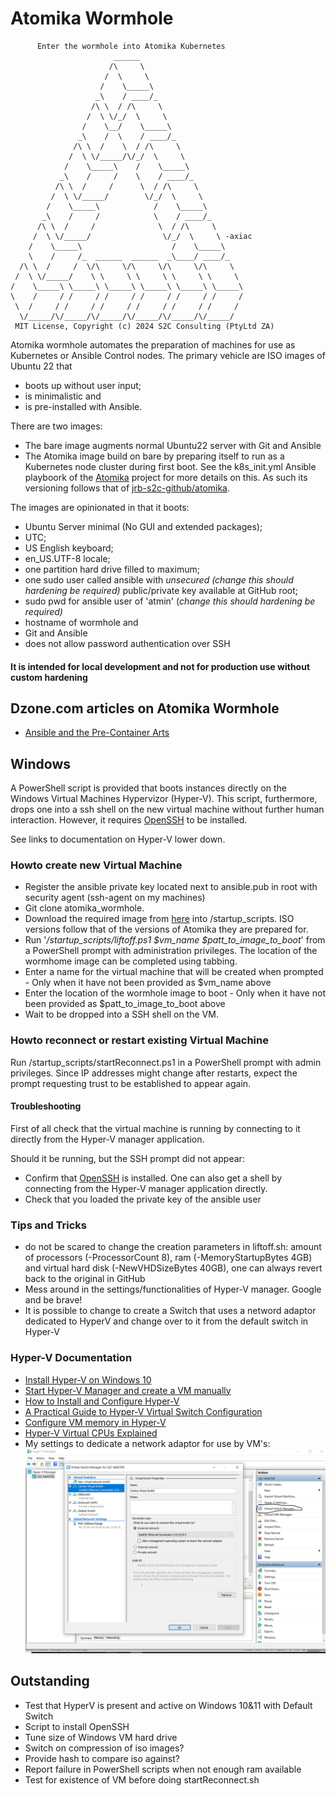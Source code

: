 # Atomika Wormhole

```
      Enter the wormhole into Atomika Kubernetes
                       ______
                      /\     \
                     /  \     \
                    /    \_____\
                   _\    / ____/_
                  /\ \  / /\     \
                 /  \ \/_/  \     \
                /    \__/    \_____\
               _\    /  \    / ____/_
              /\ \  /    \  / /\     \
             /  \ \/_____/\/_/  \     \
            /    \_____\    /    \_____\
           _\    /     /    \    / ____/_
          /\ \  /     /      \  / /\     \
         /  \ \/_____/        \/_/  \     \
        /    \_____\            /    \_____\
       _\    /     /            \    / ____/_
      /\ \  /     /              \  / /\     \
     /  \ \/_____/                \/_/  \     \ -axiac
    /    \_____\                    /    \_____\
    \    /     /_  ______  ______  _\____/ ____/_
  /\ \  /     /  \/\     \/\     \/\     \/\     \
 /  \ \/_____/    \ \     \ \     \ \     \ \     \
/    \_____\ \_____\ \_____\ \_____\ \_____\ \_____\
\    /     / /     / /     / /     / /     / /     /
 \  /     / /     / /     / /     / /     / /     /
  \/_____/\/_____/\/_____/\/_____/\/_____/\/_____/
 MIT License, Copyright (c) 2024 S2C Consulting (PtyLtd ZA)
```

Atomika wormhole automates the preparation of machines for use as Kubernetes or Ansible Control nodes. The primary 
vehicle are ISO images of Ubuntu 22 that 
* boots up without user input;
* is minimalistic and
* is pre-installed with Ansible.

There are two images:
* The bare image augments normal Ubuntu22 server with Git and Ansible
* The Atomika image build on bare by preparing itself to run as a Kubernetes node cluster during first boot. See the 
k8s_init.yml Ansible playboork of the [Atomika](https://github.com/jrb-s2c-github/atomika) project for more details on this. 
As such its versioning follows that of [jrb-s2c-github/atomika](https://github.com/jrb-s2c-github/atomika).

The images are opinionated in that it boots:
* Ubuntu Server minimal (No GUI and extended packages);
* UTC;
* US English keyboard;
* en_US.UTF-8 locale;
* one partition hard drive filled to maximum;
* one sudo user called ansible with *unsecured (change this should hardening be required)* public/private key available at 
GitHub root;
* sudo pwd for ansible user of 'atmin' (*change this should hardening be required)* 
* hostname of wormhole and
* Git and Ansible
* does not allow password authentication over SSH

#### It is intended for local development and not for production use without custom hardening

## Dzone.com articles on Atomika Wormhole
- [Ansible and the Pre-Container Arts](https://dzone.com/articles/ansible-and-the-pre-container-arts)

## Windows
A PowerShell script is provided that boots instances directly on the Windows Virtual Machines Hypervizor (Hyper-V). This 
script, furthermore, drops one into a ssh shell on the new virtual machine without further human interaction. However, it 
requires [OpenSSH](https://learn.microsoft.com/en-us/windows-server/administration/openssh/openssh_overview) to be installed.

See links to documentation on Hyper-V lower down.

### Howto create new Virtual Machine
* Register the ansible private key located next to ansible.pub in root with security agent (ssh-agent on my machines)
* Git clone atomika_wormhole.  
* Download the required image from [here](https://drive.google.com/drive/folders/1OY1rDy6MwYi0iXD159igjnJ7IOrBbJ1U)
into /startup_scripts. ISO versions follow that of the versions of Atomika they are prepared for.
* Run '*/startup_scripts/liftoff.ps1 $vm_name $patt_to_image_to_boot*' from a PowerShell prompt with administration privileges. 
The location of the wormhome image can be completed using tabbing.
* Enter a name for the virtual machine that will be created when prompted - Only when it have not been provided as $vm_name above
* Enter the location of the wormhole image to boot - Only when it have not been provided as $patt_to_image_to_boot above
* Wait to be dropped into a SSH shell on the VM.

### Howto reconnect or restart existing Virtual Machine
Run /startup_scripts/startReconnect.ps1 in a PowerShell prompt with admin privileges. Since IP addresses might change 
after restarts, expect the prompt requesting trust to be established to appear again.

#### Troubleshooting
First of all check that the virtual machine is running by connecting to it directly from the Hyper-V manager application.

Should it be running, but the SSH prompt did not appear:
* Confirm that [OpenSSH]((https://learn.microsoft.com/en-us/windows-server/administration/openssh/openssh_overview)) is 
installed. One can also get a shell by connecting from the Hyper-V manager application directly.
* Check that you loaded the private key of the ansible user

### Tips and Tricks
* do not be scared to change the creation parameters in liftoff.sh: amount of processors (-ProcessorCount 8), ram (-MemoryStartupBytes 4GB) 
and virtual hard disk (-NewVHDSizeBytes 40GB), one can always revert back to the original in GitHub
* Mess around in the settings/functionalities of Hyper-V manager. Google and be brave!
* It is possible to change to create a Switch that uses a netword adaptor dedicated to HyperV and change over to it from
the default switch in Hyper-V

### Hyper-V Documentation
* [Install Hyper-V on Windows 10](https://learn.microsoft.com/en-us/virtualization/hyper-v-on-windows/quick-start/enable-hyper-v)
* [Start Hyper-V Manager and create a VM manually](https://learn.microsoft.com/en-us/virtualization/hyper-v-on-windows/quick-start/create-virtual-machine)
* [How to Install and Configure Hyper-V](https://www.dummies.com/article/technology/computers/macs/general-macs/how-to-install-and-configure-hyper-v-264394/)
* [A Practical Guide to Hyper-V Virtual Switch Configuration](https://getlabsdone.com/how-to-configure-hyper-v-virtual-switches/)
* [Configure VM memory in Hyper-V](https://www.bdrsuite.com/blog/configure-dynamic-memory-in-hyper-v-with-best-practices/)
* [Hyper-V Virtual CPUs Explained](https://www.altaro.com/hyper-v/hyper-v-virtual-cpus-explained/)
* My settings to dedicate a network adaptor for use by VM's:
![Dedicated NIC](README_IMAGES/vs_dedicated_nic..png)

## Outstanding
* Test that HyperV is present and active on Windows 10&11 with Default Switch 
* Script to install OpenSSH
* Tune size of Windows VM hard drive 
* Switch on compression of iso images?
* Provide hash to compare iso against?
* Report failure in PowerShell scripts when not enough ram available
* Test for existence of VM before doing startReconnect.sh

